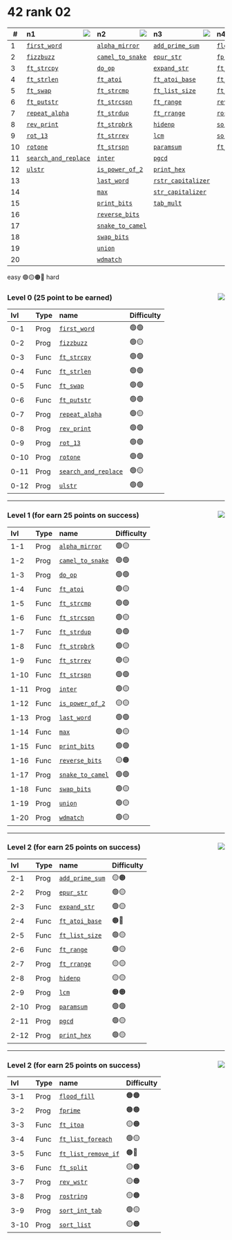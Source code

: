 # 42 rank 02

<div align="center">
  
|#| n1 <img align="right" src="https://img.shields.io/badge/25-/_100-darkgreen"> | n2 <img align="right" src="https://img.shields.io/badge/50-/_100-darkgreen"> | n3 <img align="right" src="https://img.shields.io/badge/75-/_100-darkgreen"> | n4 <img align="right" src="https://img.shields.io/badge/100-/_100-darkgreen"> |
|---|:---|:---|:---|:---|
|1| [`first_word`](https://github.com/LLuisPP/42-Exams/tree/main/rank02/n1-12/first_word) | [`alpha_mirror`](https://github.com/LLuisPP/42-Exams/tree/main/rank02/n2-20/alpha_mirror) | [`add_prime_sum`](https://github.com/LLuisPP/42-Exams/tree/main/rank02/n3-15/add_prime_sum) |[`flood_fill`](https://github.com/LLuisPP/42-Exams/tree/main/rank02/n4-10/flood_fill) |
|2|[`fizzbuzz`](https://github.com/LLuisPP/42-Exams/tree/main/rank02/n1-12/fizzbuzz) | [`camel_to_snake`](https://github.com/LLuisPP/42-Exams/tree/main/rank02/n2-20/camel_to_snake) | [`epur_str`](https://github.com/LLuisPP/42-Exams/tree/main/rank02/n3-15/epur_str) |[`fprime`](https://github.com/LLuisPP/42-Exams/tree/main/rank02/n4-10/fprime) |
|3|[`ft_strcpy`](https://github.com/LLuisPP/42-Exams/tree/main/rank02/n1-12/ft_strcpy) |  [`do_op`](https://github.com/LLuisPP/42-Exams/tree/main/rank02/n2-20/do_op) |[`expand_str`](https://github.com/LLuisPP/42-Exams/tree/main/rank02/n3-15/expand_str) |[`ft_itoa`](https://github.com/LLuisPP/42-Exams/tree/main/rank02/n4-10/ft_itoa) |[`ft_list_foreach`](https://github.com/LLuisPP/42-Exams/tree/main/rank02/n4-10/ft_list_foreach) |
|4|[`ft_strlen`](https://github.com/LLuisPP/42-Exams/tree/main/rank02/n1-12/ft_strlen) |  [`ft_atoi`](https://github.com/LLuisPP/42-Exams/tree/main/rank02/n2-20/ft_atoi) |[`ft_atoi_base`](https://github.com/LLuisPP/42-Exams/tree/main/rank02/n3-15/ft_atoi_base) |[`ft_list_remove_if`](https://github.com/LLuisPP/42-Exams/tree/main/rank02/n4-10/ft_list_remove_if) |
|5| [`ft_swap`](https://github.com/LLuisPP/42-Exams/tree/main/rank02/n1-12/ft_swap) | [`ft_strcmp`](https://github.com/LLuisPP/42-Exams/tree/main/rank02/n2-20/ft_strcmp) |[`ft_list_size`](https://github.com/LLuisPP/42-Exams/tree/main/rank02/n3-15/ft_list_size) |[`ft_split`](https://github.com/LLuisPP/42-Exams/tree/main/rank02/n4-10/ft_split) |
|6| [`ft_putstr`](https://github.com/LLuisPP/42-Exams/tree/main/rank02/n1-12/ft_putstr) | [`ft_strcspn`](https://github.com/LLuisPP/42-Exams/tree/main/rank02/n2-20/ft_strcspn) |[`ft_range`](https://github.com/LLuisPP/42-Exams/tree/main/rank02/n3-15/ft_range) |[`rev_wstr`](https://github.com/LLuisPP/42-Exams/tree/main/rank02/n4-10/rev_wstr) |
|7| [`repeat_alpha`](https://github.com/LLuisPP/42-Exams/tree/main/rank02/n1-12/repeat_alpha) | [`ft_strdup`](https://github.com/LLuisPP/42-Exams/tree/main/rank02/n2-20/ft_strdup) |[`ft_rrange`](https://github.com/LLuisPP/42-Exams/tree/main/rank02/n3-15/ft_rrange) |[`rostring`](https://github.com/LLuisPP/42-Exams/tree/main/rank02/n4-10/rostring) |
|8| [`rev_print`](https://github.com/LLuisPP/42-Exams/tree/main/rank02/n1-12/rev_print) | [`ft_strpbrk`](https://github.com/LLuisPP/42-Exams/tree/main/rank02/n2-20/ft_strpbrk) |[`hidenp`](https://github.com/LLuisPP/42-Exams/tree/main/rank02/n3-15/hidenp) |[`sort_int_tab`](https://github.com/LLuisPP/42-Exams/tree/main/rank02/n4-10/sort_int_tab) |
|9| [`rot_13`](https://github.com/LLuisPP/42-Exams/tree/main/rank02/n1-12/rot_13) | [`ft_strrev`](https://github.com/LLuisPP/42-Exams/tree/main/rank02/n2-20/ft_strrev) |[`lcm`](https://github.com/LLuisPP/42-Exams/tree/main/rank02/n3-15/lcm) |[`sort_list`](https://github.com/LLuisPP/42-Exams/tree/main/rank02/n4-10/sort_list) |
|10| [`rotone`](https://github.com/LLuisPP/42-Exams/tree/main/rank02/n1-12/rotone) | [`ft_strspn`](https://github.com/LLuisPP/42-Exams/tree/main/rank02/n2-20/ft_strspn) | [`paramsum`](https://github.com/LLuisPP/42-Exams/tree/main/rank02/n3-15/paramsum) | [`ft_list_foreach`](https://github.com/LLuisPP/42-Exams/tree/main/rank02/n4-10/ft_list_foreach) |
|11| [`search_and_replace`](https://github.com/LLuisPP/42-Exams/tree/main/rank02/n1-12/search_and_replace) | [`inter`](https://github.com/LLuisPP/42-Exams/tree/main/rank02/n2-20/inter) |[`pgcd`](https://github.com/LLuisPP/42-Exams/tree/main/rank02/n3-15/pgcd) |
|12| [`ulstr`](https://github.com/LLuisPP/42-Exams/tree/main/rank02/n1-12/ulstr) | [`is_power_of_2`](https://github.com/LLuisPP/42-Exams/tree/main/rank02/n2-20/is_power_of_2) |[`print_hex`](https://github.com/LLuisPP/42-Exams/tree/main/rank02/n3-15/print_hex) |
|13||[`last_word`](https://github.com/LLuisPP/42-Exams/tree/main/rank02/n2-20/last_word) |[`rstr_capitalizer`](https://github.com/LLuisPP/42-Exams/tree/main/rank02/n3-15/rstr_capitalizer)|
|14|| [`max`](https://github.com/LLuisPP/42-Exams/tree/main/rank02/n2-20/max) |[`str_capitalizer`](https://github.com/LLuisPP/42-Exams/tree/main/rank02/n3-15/str_capitalizer)|
|15|| [`print_bits`](https://github.com/LLuisPP/42-Exams/tree/main/rank02/n2-20/print_bits) |[`tab_mult`](https://github.com/LLuisPP/42-Exams/tree/main/rank02/n3-15/tab_mult)|
|16|| [`reverse_bits`](https://github.com/LLuisPP/42-Exams/tree/main/rank02/n2-20/reverse_bits) ||
|17|| [`snake_to_camel`](https://github.com/LLuisPP/42-Exams/tree/main/rank02/n2-20/snake_to_camel) ||
|18|| [`swap_bits`](https://github.com/LLuisPP/42-Exams/tree/main/rank02/n2-20/swap_bits) ||
|19|| [`union`](https://github.com/LLuisPP/42-Exams/tree/main/rank02/n2-20/union) ||
|20|| [`wdmatch`](https://github.com/LLuisPP/42-Exams/tree/main/rank02/n2-20/wdmatch) ||

</div>

easy 🟢​​🟡​🟠​🔴 hard

<div align="center">

<h3 align="left"> Level 0  (25 point to be earned) <img align="right" src="https://img.shields.io/badge/0-/_100-darkgreen"> </h3>
  
| lvl | Type | name | Difficulty|
|:---|:---|:---|:---|
|0-1|Prog| [`first_word`](https://github.com/LLuisPP/42-Exams/tree/main/rank02/n1-12/first_word) |🟢​​🟢​​|
|0-2|Prog| [`fizzbuzz`](https://github.com/LLuisPP/42-Exams/tree/main/rank02/n1-12/fizzbuzz) |🟢🟡|
|0-3|Func| [`ft_strcpy`](https://github.com/LLuisPP/42-Exams/tree/main/rank02/n1-12/ft_strcpy) |🟢🟢​​|
|0-4|Func| [`ft_strlen`](https://github.com/LLuisPP/42-Exams/tree/main/rank02/n1-12/ft_strlen) |🟢🟢​​|
|0-5|Func| [`ft_swap`](https://github.com/LLuisPP/42-Exams/tree/main/rank02/n1-12/ft_swap) |🟢​​🟢​​|
|0-6|Func| [`ft_putstr`](https://github.com/LLuisPP/42-Exams/tree/main/rank02/n1-12/ft_putstr) |🟢🟢​​|
|0-7|Prog| [`repeat_alpha`](https://github.com/LLuisPP/42-Exams/tree/main/rank02/n1-12/repeat_alpha) |🟢🟡​​|
|0-8|Prog| [`rev_print`](https://github.com/LLuisPP/42-Exams/tree/main/rank02/n1-12/rev_print) |🟢🟢​​|
|0-9|Prog| [`rot_13`](https://github.com/LLuisPP/42-Exams/tree/main/rank02/n1-12/rot_13) |🟢🟢​​|
|0-10|Prog| [`rotone`](https://github.com/LLuisPP/42-Exams/tree/main/rank02/n1-12/rotone) |🟢🟢​​|
|0-11|Prog| [`search_and_replace`](https://github.com/LLuisPP/42-Exams/tree/main/rank02/n1-12/search_and_replace) |🟢🟡|
|0-12|Prog| [`ulstr`](https://github.com/LLuisPP/42-Exams/tree/main/rank02/n1-12/ulstr) |🟢🟢​​|

</div>
  
***

<div align="center">

<h3 align="left"> Level 1  (for earn 25 points on success) <img align="right" src="https://img.shields.io/badge/25-/_100-darkgreen"> </h3>

| lvl | Type | name | Difficulty|
|:---|:---|:---|:---|
|1-1|Prog| [`alpha_mirror`](https://github.com/LLuisPP/42-Exams/tree/main/rank02/n2-20/alpha_mirror) |🟢​​🟡|
|1-2|Prog| [`camel_to_snake`](https://github.com/LLuisPP/42-Exams/tree/main/rank02/n2-20/camel_to_snake) |🟢​​🟢​​|
|1-3|Prog| [`do_op`](https://github.com/LLuisPP/42-Exams/tree/main/rank02/n2-20/do_op) |🟢​​🟢​​|
|1-4|Func| [`ft_atoi`](https://github.com/LLuisPP/42-Exams/tree/main/rank02/n2-20/ft_atoi) |🟢​​🟡|
|1-5|Func| [`ft_strcmp`](https://github.com/LLuisPP/42-Exams/tree/main/rank02/n2-20/ft_strcmp) |🟢​​🟢​​|
|1-6|Func| [`ft_strcspn`](https://github.com/LLuisPP/42-Exams/tree/main/rank02/n2-20/ft_strcspn) |🟢🟡​​|
|1-7|Func| [`ft_strdup`](https://github.com/LLuisPP/42-Exams/tree/main/rank02/n2-20/ft_strdup) |🟢🟢​​​​|
|1-8|Func| [`ft_strpbrk`](https://github.com/LLuisPP/42-Exams/tree/main/rank02/n2-20/ft_strpbrk) |🟢​​🟡​​|
|1-9|Func| [`ft_strrev`](https://github.com/LLuisPP/42-Exams/tree/main/rank02/n2-20/ft_strrev) |🟢🟡​​​​|
|1-10|Func| [`ft_strspn`](https://github.com/LLuisPP/42-Exams/tree/main/rank02/n2-20/ft_strspn) |🟢🟢​​|
|1-11|Prog| [`inter`](https://github.com/LLuisPP/42-Exams/tree/main/rank02/n2-20/inter) |🟢🟡|
|1-12|Func| [`is_power_of_2`](https://github.com/LLuisPP/42-Exams/tree/main/rank02/n2-20/is_power_of_2) |🟡🟡​​|
|1-13|Prog| [`last_word`](https://github.com/LLuisPP/42-Exams/tree/main/rank02/n2-20/last_word) |🟢🟢​​|
|1-14|Func| [`max`](https://github.com/LLuisPP/42-Exams/tree/main/rank02/n2-20/max) |🟢🟡​​|
|1-15|Func| [`print_bits`](https://github.com/LLuisPP/42-Exams/tree/main/rank02/n2-20/print_bits) |🟢🟢​​|
|1-16|Func| [`reverse_bits`](https://github.com/LLuisPP/42-Exams/tree/main/rank02/n2-20/reverse_bits) |🟡🟠​|
|1-17|Prog| [`snake_to_camel`](https://github.com/LLuisPP/42-Exams/tree/main/rank02/n2-20/snake_to_camel) |🟢🟢​​|
|1-18|Func| [`swap_bits`](https://github.com/LLuisPP/42-Exams/tree/main/rank02/n2-20/swap_bits) |🟢🟡​​|
|1-19|Prog| [`union`](https://github.com/LLuisPP/42-Exams/tree/main/rank02/n2-20/union) |🟢🟡|
|1-20|Prog| [`wdmatch`](https://github.com/LLuisPP/42-Exams/tree/main/rank02/n2-20/wdmatch) |🟢🟡|

</div>

***

<div align="center">

<h3 align="left"> Level 2  (for earn 25 points on success) <img align="right" src="https://img.shields.io/badge/75-/_100-darkgreen"> </h3>

| lvl | Type | name | Difficulty|
|:---|:---|:---|:---|
|2-1|Prog| [`add_prime_sum`](https://github.com/LLuisPP/42-Exams/tree/main/rank02/n3-15/add_prime_sum) |🟡🟠|
|2-2|Prog| [`epur_str`](https://github.com/LLuisPP/42-Exams/tree/main/rank02/n3-15/epur_str) |🟢🟡|
|2-3|Func| [`expand_str`](https://github.com/LLuisPP/42-Exams/tree/main/rank02/n3-15/expand_str) |🟢🟡|
|2-4|Func| [`ft_atoi_base`](https://github.com/LLuisPP/42-Exams/tree/main/rank02/n3-15/ft_atoi_base) |🟠🔴|
|2-5|Func| [`ft_list_size`](https://github.com/LLuisPP/42-Exams/tree/main/rank02/n3-15/ft_list_size) |🟢🟡​​|
|2-6|Func| [`ft_range`](https://github.com/LLuisPP/42-Exams/tree/main/rank02/n3-15/ft_range) |🟢🟡|
|2-7|Prog| [`ft_rrange`](https://github.com/LLuisPP/42-Exams/tree/main/rank02/n3-15/ft_rrange) |🟡🟡​​|
|2-8|Prog| [`hidenp`](https://github.com/LLuisPP/42-Exams/tree/main/rank02/n3-15/hidenp) |🟡🟡|
|2-9|Prog| [`lcm`](https://github.com/LLuisPP/42-Exams/tree/main/rank02/n3-15/lcm) |🟠🟠|
|2-10|Prog| [`paramsum`](https://github.com/LLuisPP/42-Exams/tree/main/rank02/n3-15/paramsum) |🟢​​🟢|
|2-11|Prog| [`pgcd`](https://github.com/LLuisPP/42-Exams/tree/main/rank02/n3-15/pgcd) |🟢​​🟡|
|2-12|Prog| [`print_hex`](https://github.com/LLuisPP/42-Exams/tree/main/rank02/n3-15/print_hex) |🟢🟡​​|

</div>

***

<div align="center">

<h3 align="left"> Level 2  (for earn 25 points on success) <img align="right" src="https://img.shields.io/badge/100-/_100-darkgreen"> </h3>

| lvl | Type | name | Difficulty|
|:---|:---|:---|:---|
|3-1|Prog| [`flood_fill`](https://github.com/LLuisPP/42-Exams/tree/main/rank02/n4-10/flood_fill) |🟠🟠|
|3-2|Prog| [`fprime`](https://github.com/LLuisPP/42-Exams/tree/main/rank02/n4-10/fprime) |🟠🟠|
|3-3|Func| [`ft_itoa`](https://github.com/LLuisPP/42-Exams/tree/main/rank02/n4-10/ft_itoa) |​🟡🟠|
|3-4|Func| [`ft_list_foreach`](https://github.com/LLuisPP/42-Exams/tree/main/rank02/n4-10/ft_list_foreach) |🟢🟡|
|3-5|Func| [`ft_list_remove_if`](https://github.com/LLuisPP/42-Exams/tree/main/rank02/n4-10/ft_list_remove_if) ​|🟠🔴​​|
|3-6|Func| [`ft_split`](https://github.com/LLuisPP/42-Exams/tree/main/rank02/n4-10/ft_split) |​​🟡🟠|
|3-7|Prog| [`rev_wstr`](https://github.com/LLuisPP/42-Exams/tree/main/rank02/n4-10/rev_wstr) |​​🟡🟠|
|3-8|Prog| [`rostring`](https://github.com/LLuisPP/42-Exams/tree/main/rank02/n4-10/rostring) |​​🟡🟠|
|3-9|Prog| [`sort_int_tab`](https://github.com/LLuisPP/42-Exams/tree/main/rank02/n4-10/sort_int_tab) |🟢🟡​​|
|3-10|Prog| [`sort_list`](https://github.com/LLuisPP/42-Exams/tree/main/rank02/n4-10/sort_list) |🟡🟠​​|

</div>
